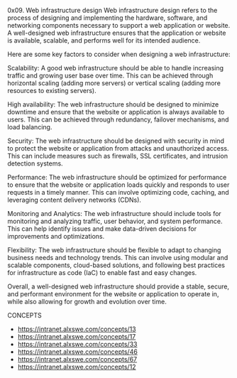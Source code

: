 0x09. Web infrastructure design
Web infrastructure design refers to the process of designing and implementing the hardware, software, and networking components necessary to support a web application or website. A well-designed web infrastructure ensures that the application or website is available, scalable, and performs well for its intended audience.

Here are some key factors to consider when designing a web infrastructure:

Scalability: A good web infrastructure should be able to handle increasing traffic and growing user base over time. This can be achieved through horizontal scaling (adding more servers) or vertical scaling (adding more resources to existing servers).

High availability: The web infrastructure should be designed to minimize downtime and ensure that the website or application is always available to users. This can be achieved through redundancy, failover mechanisms, and load balancing.

Security: The web infrastructure should be designed with security in mind to protect the website or application from attacks and unauthorized access. This can include measures such as firewalls, SSL certificates, and intrusion detection systems.

Performance: The web infrastructure should be optimized for performance to ensure that the website or application loads quickly and responds to user requests in a timely manner. This can involve optimizing code, caching, and leveraging content delivery networks (CDNs).

Monitoring and Analytics: The web infrastructure should include tools for monitoring and analyzing traffic, user behavior, and system performance. This can help identify issues and make data-driven decisions for improvements and optimizations.

Flexibility: The web infrastructure should be flexible to adapt to changing business needs and technology trends. This can involve using modular and scalable components, cloud-based solutions, and following best practices for infrastructure as code (IaC) to enable fast and easy changes.

Overall, a well-designed web infrastructure should provide a stable, secure, and performant environment for the website or application to operate in, while also allowing for growth and evolution over time.

CONCEPTS
* https://intranet.alxswe.com/concepts/13
* https://intranet.alxswe.com/concepts/17
* https://intranet.alxswe.com/concepts/33
* https://intranet.alxswe.com/concepts/46
* https://intranet.alxswe.com/concepts/67
* https://intranet.alxswe.com/concepts/12

